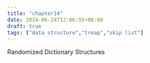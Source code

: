 ```yaml
---
title: "chapter14"
date: 2019-06-24T12:06:55+08:00
draft: true
tags: ["data structure","treap","skip list"]
---
```


Randomized Dictionary Structures
